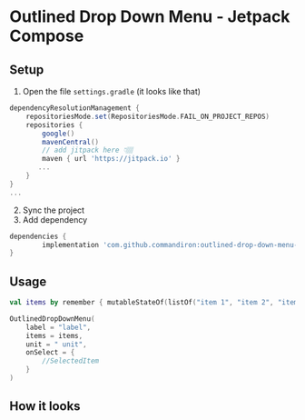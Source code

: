 # Outlined Drop Down Menu - Jetpack Compose

## Setup
1. Open the file `settings.gradle` (it looks like that)
```groovy
dependencyResolutionManagement {
    repositoriesMode.set(RepositoriesMode.FAIL_ON_PROJECT_REPOS)
    repositories {
        google()
        mavenCentral()
        // add jitpack here 👇🏽
        maven { url 'https://jitpack.io' }
       ...
    }
} 
...
```
2. Sync the project
3. Add dependency
```groovy
dependencies {
        implementation 'com.github.commandiron:outlined-drop-down-menu-compose:1.0'
}
```

## Usage
```kotlin  
val items by remember { mutableStateOf(listOf("item 1", "item 2", "item 3")) }

OutlinedDropDownMenu(
    label = "label",
    items = items,
    unit = " unit",
    onSelect = {
        //SelectedItem
    }
)
```

## How it looks
